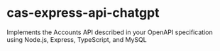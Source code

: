 # cas-express-api-chatgpt
Implements the Accounts API described in your OpenAPI specification using Node.js, Express, TypeScript, and MySQL
